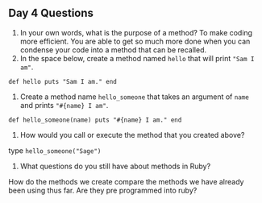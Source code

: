 ## Day 4 Questions

1. In your own words, what is the purpose of a method?
To make coding more efficient. You are able to get so much more done when you can condense your code into a method that can be recalled.
1. In the space below, create a method named `hello` that will print `"Sam I am"`.

`def hello
  puts "Sam I am."
  end`

1. Create a method name `hello_someone` that takes an argument of `name` and prints `"#{name} I am"`.

`def hello_someone(name)
  puts "#{name} I am."
  end`

1. How would you call or execute the method that you created above?

type `hello_someone("Sage")`

1. What questions do you still have about methods in Ruby?

How do the methods we create compare the methods we have already been using thus far. Are they pre programmed into ruby?
